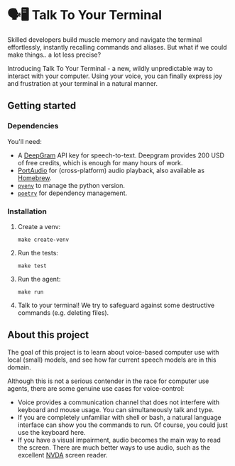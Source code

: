 # 🗣🖥️ Talk To Your Terminal 

Skilled developers build muscle memory and navigate the terminal effortlessly, instantly recalling commands and aliases. But what if we could make things.. a lot less precise?

Introducing Talk To Your Terminal - a new, wildly unpredictable way to interact with your computer. Using your voice, you can finally express joy and frustration at your terminal in a natural manner.

## Getting started

### Dependencies

You'll need:

 - A [DeepGram](https://console.deepgram.com/signup) API key for speech-to-text. Deepgram provides 200 USD of free credits, which is enough for many hours of work.
 - [PortAudio](https://files.portaudio.com/download.html) for (cross-platform) audio playback, also available as [Homebrew](https://formulae.brew.sh/formula/portaudio).
 - [`pyenv`](https://github.com/pyenv/pyenv) to manage the python version.
 - [`poetry`](https://python-poetry.org/) for dependency management.

### Installation

1. Create a venv:
 
   ```
   make create-venv
   ```

2. Run the tests:
   ``` 
   make test
   ```

3. Run the agent:
   ```
   make run 
   ```

4. Talk to your terminal! 
   We try to safeguard against some destructive commands (e.g. deleting files).


## About this project

The goal of this project is to learn about voice-based computer use with local (small) models, and see how far current speech models are in this domain. 

Although this is not a serious contender in the race for computer use agents, there are some genuine use cases for voice-control:

  - Voice provides a communication channel that does not interfere with keyboard and mouse usage. You can simultaneously talk and type.
  - If you are completely unfamiliar with shell or bash, a natural language interface can show you the commands to run. Of course, you could just use the keyboard here.
  - If you have a visual impairment, audio becomes the main way to read the screen. There are much better ways to use audio, such as the excellent [NVDA](https://www.nvaccess.org/) screen reader.
